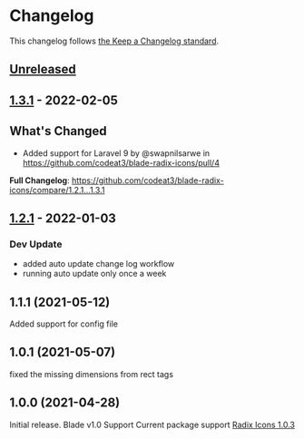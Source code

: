 # Changelog

This changelog follows [the Keep a Changelog standard](https://keepachangelog.com).

## [Unreleased](https://github.com/codeat3/blade-radix-icons/compare/1.3.1...HEAD)

## [1.3.1](https://github.com/codeat3/blade-radix-icons/compare/1.2.1...1.3.1) - 2022-02-05

## What's Changed

- Added support for Laravel 9 by @swapnilsarwe in https://github.com/codeat3/blade-radix-icons/pull/4

**Full Changelog**: https://github.com/codeat3/blade-radix-icons/compare/1.2.1...1.3.1

## [1.2.1](https://github.com/codeat3/blade-radix-icons/compare/1.1.1...1.2.1) - 2022-01-03

### Dev Update

- added auto update change log workflow
- running auto update only once a week

## 1.1.1 (2021-05-12)

Added support for config file

## 1.0.1 (2021-05-07)

fixed the missing dimensions from rect tags

## 1.0.0 (2021-04-28)

Initial release.
Blade v1.0 Support
Current package support [Radix Icons 1.0.3](https://github.com/radix-ui/icons/releases/tag/%40radix-ui%2Freact-icons%401.0.3)
